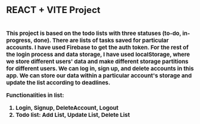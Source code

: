 # <strong style="font-size: 24px;">REACT + VITE Project</strong>

# <strong style="font-size: 15px;">
This project is based on the todo lists with three statuses (to-do, in-progress, done). There are lists of tasks saved for particular accounts. I have used Firebase to get the auth token. For the rest of the login process and data storage, I have used localStorage, where we store different users' data and make different storage partitions for different users. We can log in, sign up, and delete accounts in this app. We can store our data within a particular account's storage and update the list according to deadlines.

Functionalities in list:

1. Login, Signup, DeleteAccount, Logout
2. Todo list: Add List, Update List, Delete List
</strong>
